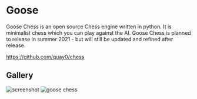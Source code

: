 # Goose
Goose Chess is an open source Chess engine written in python. It is minimalist chess which you can play against the AI. Goose Chess is planned to release in summer 2021 - but will still be updated and refined after release.

https://github.com/quay0/chess

## Gallery

![screenshot](https://user-images.githubusercontent.com/83027933/152654042-53ce13c3-498c-4c31-92c4-0b74c0f66bd2.png)
![goose chess](https://user-images.githubusercontent.com/83027933/141642287-13a0fb66-6710-4cb2-a4d7-c8639a98cf40.png)

